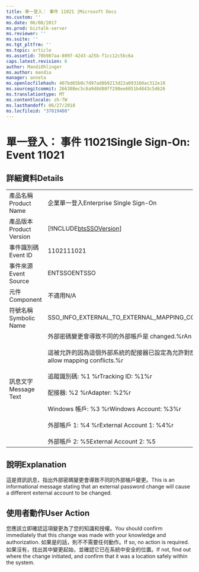 ```yaml
---
title: 單一登入： 事件 11021 |Microsoft Docs
ms.custom: ''
ms.date: 06/08/2017
ms.prod: biztalk-server
ms.reviewer: ''
ms.suite: ''
ms.tgt_pltfrm: ''
ms.topic: article
ms.assetid: 70b987aa-8097-4243-a25b-f1cc12c5bc6a
caps.latest.revision: 6
author: MandiOhlinger
ms.author: mandia
manager: anneta
ms.openlocfilehash: 407bd65b0c7d97ad8b9213d22a093160ac312e10
ms.sourcegitcommit: 266308ec5c6a9d8d80ff298ee6051b4843c5d626
ms.translationtype: MT
ms.contentlocale: zh-TW
ms.lasthandoff: 06/27/2018
ms.locfileid: "37019408"
---
```

# <a name="single-sign-on-event-11021"></a><span data-ttu-id="d8cbf-102">單一登入： 事件 11021</span><span class="sxs-lookup"><span data-stu-id="d8cbf-102">Single Sign-On: Event 11021</span></span>
## <a name="details"></a><span data-ttu-id="d8cbf-103">詳細資料</span><span class="sxs-lookup"><span data-stu-id="d8cbf-103">Details</span></span>  
  
|                 |                                                                                                                                                                                                                                                                                                                                                                             |
|-----------------|-----------------------------------------------------------------------------------------------------------------------------------------------------------------------------------------------------------------------------------------------------------------------------------------------------------------------------------------------------------------------------|
|  <span data-ttu-id="d8cbf-104">產品名稱</span><span class="sxs-lookup"><span data-stu-id="d8cbf-104">Product Name</span></span>   |                                                                                                                                                                          <span data-ttu-id="d8cbf-105">企業單一登入</span><span class="sxs-lookup"><span data-stu-id="d8cbf-105">Enterprise Single Sign-On</span></span>                                                                                                                                                                          |
| <span data-ttu-id="d8cbf-106">產品版本</span><span class="sxs-lookup"><span data-stu-id="d8cbf-106">Product Version</span></span> |                                                                                                                                                         [!INCLUDE[btsSSOVersion](../includes/btsssoversion-md.md)]                                                                                                                                                          |
|    <span data-ttu-id="d8cbf-107">事件識別碼</span><span class="sxs-lookup"><span data-stu-id="d8cbf-107">Event ID</span></span>     |                                                                                                                                                                                    <span data-ttu-id="d8cbf-108">11021</span><span class="sxs-lookup"><span data-stu-id="d8cbf-108">11021</span></span>                                                                                                                                                                                    |
|  <span data-ttu-id="d8cbf-109">事件來源</span><span class="sxs-lookup"><span data-stu-id="d8cbf-109">Event Source</span></span>   |                                                                                                                                                                                   <span data-ttu-id="d8cbf-110">ENTSSO</span><span class="sxs-lookup"><span data-stu-id="d8cbf-110">ENTSSO</span></span>                                                                                                                                                                                    |
|    <span data-ttu-id="d8cbf-111">元件</span><span class="sxs-lookup"><span data-stu-id="d8cbf-111">Component</span></span>    |                                                                                                                                                                                     <span data-ttu-id="d8cbf-112">不適用</span><span class="sxs-lookup"><span data-stu-id="d8cbf-112">N/A</span></span>                                                                                                                                                                                     |
|  <span data-ttu-id="d8cbf-113">符號名稱</span><span class="sxs-lookup"><span data-stu-id="d8cbf-113">Symbolic Name</span></span>  |                                                                                                                                                           <span data-ttu-id="d8cbf-114">SSO_INFO_EXTERNAL_TO_EXTERNAL_MAPPING_CONFLICT_ALLOWED</span><span class="sxs-lookup"><span data-stu-id="d8cbf-114">SSO_INFO_EXTERNAL_TO_EXTERNAL_MAPPING_CONFLICT_ALLOWED</span></span>                                                                                                                                                            |
|  <span data-ttu-id="d8cbf-115">訊息文字</span><span class="sxs-lookup"><span data-stu-id="d8cbf-115">Message Text</span></span>   | <span data-ttu-id="d8cbf-116">外部密碼變更會導致不同的外部帳戶是 changed.%r</span><span class="sxs-lookup"><span data-stu-id="d8cbf-116">An external password change will cause a different external account to be changed.%r</span></span><br /><br /> <span data-ttu-id="d8cbf-117">這被允許的因為這個外部系統的配接器已設定為允許對應 conflicts.%r</span><span class="sxs-lookup"><span data-stu-id="d8cbf-117">This is allowed because the adapter for this external system is configured to allow mapping conflicts.%r</span></span><br /><br /> <span data-ttu-id="d8cbf-118">追蹤識別碼: %1 %r</span><span class="sxs-lookup"><span data-stu-id="d8cbf-118">Tracking ID: %1%r</span></span><br /><br /> <span data-ttu-id="d8cbf-119">配接器: %2 %r</span><span class="sxs-lookup"><span data-stu-id="d8cbf-119">Adapter: %2%r</span></span><br /><br /> <span data-ttu-id="d8cbf-120">Windows 帳戶: %3 %r</span><span class="sxs-lookup"><span data-stu-id="d8cbf-120">Windows Account: %3%r</span></span><br /><br /> <span data-ttu-id="d8cbf-121">外部帳戶 1: %4 %r</span><span class="sxs-lookup"><span data-stu-id="d8cbf-121">External Account 1: %4%r</span></span><br /><br /> <span data-ttu-id="d8cbf-122">外部帳戶 2: %5</span><span class="sxs-lookup"><span data-stu-id="d8cbf-122">External Account 2: %5</span></span> |
  
## <a name="explanation"></a><span data-ttu-id="d8cbf-123">說明</span><span class="sxs-lookup"><span data-stu-id="d8cbf-123">Explanation</span></span>  
 <span data-ttu-id="d8cbf-124">這是資訊訊息，指出外部密碼變更會導致不同的外部帳戶變更。</span><span class="sxs-lookup"><span data-stu-id="d8cbf-124">This is an informational message stating that an external password change will cause a different external account to be changed.</span></span>  
  
## <a name="user-action"></a><span data-ttu-id="d8cbf-125">使用者動作</span><span class="sxs-lookup"><span data-stu-id="d8cbf-125">User Action</span></span>  
 <span data-ttu-id="d8cbf-126">您應該立即確認這項變更為了您的知識和授權。</span><span class="sxs-lookup"><span data-stu-id="d8cbf-126">You should confirm immediately that this change was made with your knowledge and authorization.</span></span> <span data-ttu-id="d8cbf-127">如果是的話，則不不需要任何動作。</span><span class="sxs-lookup"><span data-stu-id="d8cbf-127">If so, no action is required.</span></span> <span data-ttu-id="d8cbf-128">如果沒有，找出其中變更起始，並確認它已在系統中安全的位置。</span><span class="sxs-lookup"><span data-stu-id="d8cbf-128">If not, find out where the change initiated, and confirm that it was a location safely within the system.</span></span>